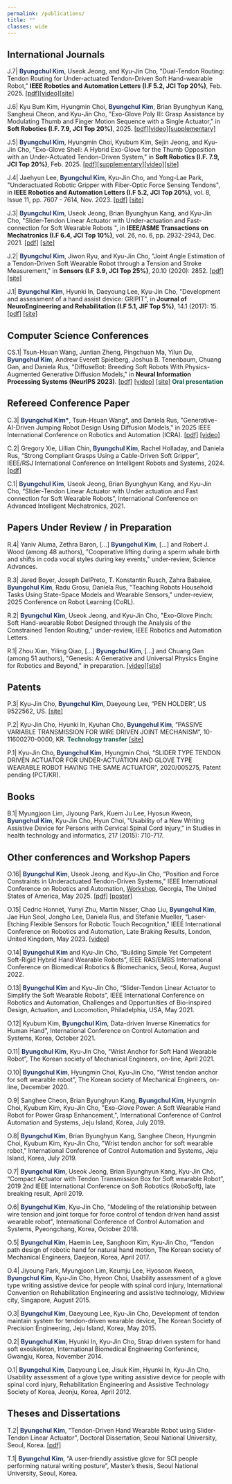 ```yaml
---
permalink: /publications/
title: ""
classes: wide
---
```

International Journals
---

J.7| <font color="#213363"><b>Byungchul Kim</b></font>, Useok Jeong, and Kyu-Jin Cho, "Dual-Tendon Routing: Tendon Routing for Under-actuated Tendon-Driven Soft Hand-wearable Robot," **IEEE Robotics and Automation Letters (I.F 5.2, JCI Top 20%)**, Feb. 2025. [[pdf]][DTR_pdf][[video]][DTR_video][[site]][DTR_website]

J.6| Kyu Bum Kim, Hyungmin Choi, <font color="#213363"><b>Byungchul Kim</b></font>, Brian Byunghyun Kang, Sangheui Cheon, and Kyu-Jin Cho, "Exo-Glove Poly III: Grasp Assistance by Modulating Thumb and Finger Motion Sequence with a Single Actuator," in **Soft Robotics (I.F. 7.9, JCI Top 20%)**, 2025. [[pdf]][SoRo_polyIII_pdf][[video]][SoRo_polyIII_video][[supplementary]][SoRo_polyIII_sm]

J.5| <font color="#213363"><b>Byungchul Kim</b></font>, Hyungmin Choi, Kyubum Kim, Sejin Jeong, and Kyu-Jin Cho, "Exo-Glove Shell: A Hybrid Exo-Glove for the Thumb Opposition with an Under-Actuated Tendon-Driven System," in **Soft Robotics (I.F. 7.9, JCI Top 20%)**, Feb. 2025. [[pdf]][SoRoPDF][[supplementary]][SoRoSM][[video]][SoRoVideo][[site]][ExoShell_Supp]

J.4| Jaehyun Lee, <font color="#213363"><b>Byungchul Kim</b></font>, Kyu-Jin Cho, and Yong-Lae Park, "Underactuated Robotic Gripper with Fiber-Optic Force Sensing Tendons", in **IEEE Robotics and Automation Letters (I.F 5.2, JCI Top 20%)**, vol. 8, Issue 11, pp. 7607 - 7614, Nov. 2023. [[pdf]][RAL_pdf] [[site]][RAL_link]

J.3|  <font color="#213363"><b>Byungchul Kim</b></font>, Useok Jeong, Brian Byunghyun Kang, and Kyu-Jin Cho, "Slider-Tendon Linear Actuator with Under-actuation and Fast-connection for Soft Wearable Robots ", in **IEEE/ASME Transactions on Mechatronics (I.F 6.4, JCI Top 10%)**, vol. 26, no. 6, pp. 2932-2943, Dec. 2021. [[pdf]][Tmech_pdf] [[site]][Tmech_link] 

J.2| <font color="#213363"><b>Byungchul Kim</b></font>, Jiwon Ryu, and Kyu-Jin Cho, "Joint Angle Estimation of a Tendon-Driven Soft Wearable Robot through a Tension and Stroke Measurement," in **Sensors (I.F 3.9, JCI Top 25%)**, 20.10 (2020): 2852. [[pdf]][Sensors_pdf] [[site]][Sensors_link]

J.1| <font color="#213363"><b>Byungchul Kim</b></font>, Hyunki In, Daeyoung Lee, Kyu-Jin Cho, "Development and assessment of a hand assist device: GRIPIT", in **Journal of NeuroEngineering and Rehabilitation (I.F 5.1, JIF Top 5%)**, 14.1 (2017): 15. [[pdf]][JNER_pdf] [[site]][JNER_link]

Computer Science Conferences
---

CS.1| Tsun-Hsuan Wang, Juntian Zheng, Pingchuan Ma, Yilun Du,  <font color="#213363"><b>Byungchul Kim</b></font>, Andrew Everett Spielberg, Joshua B. Tenenbaum, Chuang Gan, and Daniela Rus, "DiffuseBot: Breeding Soft Robots With Physics-Augmented Generative Diffusion Models," in **Neural Information Processing Systems (NeurIPS 2023)**. [[pdf]][NeruIPS2023_pdf] [[video]][NeruIPSvideo] [[site]][NeruIPSsite] <font color="#17594A"><b>**Oral presentation**</b></font><br>

Refereed Conference Paper
---

C.3|  <font color="#213363"><b>Byungchul Kim*</b></font>, Tsun-Hsuan Wang*, and Daniela Rus, "Generative-AI-Driven Jumping Robot Design Using Diffusion Models," in 2025 IEEE International Conference on Robotics and Automation (ICRA). [[pdf]][ICRA2025_pdf] [[video]][ICRA2025_video]

C.2|  Gregory Xie, Lillian Chin, <font color="#213363"><b>Byungchul Kim</b></font>, Rachel Holladay, and Daniela Rus, “Strong Compliant Grasps Using a Cable-Driven Soft Gripper”, IEEE/RSJ International Conference on Intelligent Robots and Systems, 2024. [[pdf]][2024IROS_pdf]

C.1|	<font color="#213363"><b>Byungchul Kim</b></font>, Useok Jeong, Brian Byunghyun Kang, and Kyu-Jin Cho, “Slider-Tendon Linear Actuator with Under actuation and Fast connection for Soft Wearable Robots”, International Conference on Advanced Intelligent Mechatronics, 2021.

Papers Under Review / in Preparation
---

R.4| Yaniv Aluma, Zethra Baron, [...]  <font color="#213363"><b>Byungchul Kim</b></font>, [...] and Robert J. Wood (among 48 authors), "Cooperative lifting during a sperm whale birth and shifts in coda vocal styles during key events," under-review, Science Advances.

R.3| Jared Boyer, Joseph DelPreto, T. Konstantin Rusch, Zahra Babaiee, <font color="#213363"><b>Byungchul Kim</b></font>, Radu Grosu, Daniela Rus, "Teaching Robots Household Tasks Using State-Space Models and Wearable Sensors," under-review, 2025 Conference on Robot Learning (CoRL).

R.2| <font color="#213363"><b>Byungchul Kim</b></font>, Useok Jeong, and Kyu-Jin Cho, "Exo-Glove Pinch: Soft Hand-wearable Robot Designed through the Analysis of the Constrained Tendon Routing," under-review, IEEE Robotics and Automation Letters.

R.1| Zhou Xian, Yiling Qiao, [...]  <font color="#213363"><b>Byungchul Kim</b></font>, [...] and Chuang Gan (among 51 authors), "Genesis: A Generative and Universal Physics Engine for Robotics and Beyond," in preparation. [[video]][Genesis_video][[site]][Genesis_link]

Patents
---

P.3| Kyu-Jin Cho, <font color="#213363"><b>Byungchul Kim</b></font>, Daeyoung Lee, “PEN HOLDER”, US 9522562, US. [[site]][penholder_patent_link]

P.2| Kyu-Jin Cho, Hyunki In, Kyuhan Cho, <font color="#213363"><b>Byungchul Kim</b></font>, “PASSIVE VARIABLE TRANSMISSION FOR WIRE DRIVEN JOINT MECHANISM”, 10-11600270-0000, KR. <font color="#17594A"><b>**Technology transfer**</b> </font> [[site]][pvt_patent_link]

P.1| Kyu-Jin Cho, <font color="#213363"><b>Byungchul Kim</b></font>, Hyungmin Choi, “SLIDER TYPE TENDON DRIVEN ACTUATOR FOR UNDER-ACTUATION AND GLOVE TYPE WEARABLE ROBOT HAVING THE SAME ACTUATOR”, 2020/005275, Patent pending (PCT/KR).

Books
---

B.1| Myungjoon Lim, Jiyoung Park, Kuem Ju Lee, Hyosun Kweon, <font color="#213363"><b>Byungchul Kim</b></font>, Kyu-Jin Cho, Hyun Choi, "Usability of a New Writing Assistive Device for Persons with Cervical Spinal Cord Injury," in Studies in health technology and informatics, 217 (2015): 710-717.

Other conferences and Workshop Papers
---

O.16| <font color="#213363"><b>Byungchul Kim</b></font>, Useok Jeong, and Kyu-Jin Cho, “Position and Force Constraints in Underactuated Tendon-Driven Systems," IEEE International Conference on Robotics and Automation, [Workshop][2025ICRA_WS_website], Georgia, The United States of America, May 2025. [[pdf]][2025ICRA_WS_paper] [[poster]][2025ICRA_WS_poster]

O.15| Cedric Honnet, Yunyi Zhu, Martin Nisser, Chao Liu, <font color="#213363"><b>Byungchul Kim</b></font>, Jae Hun Seol, Jongho Lee, Daniela Rus, and Stefanie Mueller, “Laser-Etching Flexible Sensors for Robotic Touch Recognition," IEEE International Conference on Robotics and Automation, Late Braking Results, London, United Kingdom, May 2023. [[video]][SensorMIT]

O.14|	<font color="#213363"><b>Byungchul Kim</b></font> and Kyu-Jin Cho, “Building Simple Yet Competent Soft-Rigid Hybrid Hand Wearable Robots”, IEEE RAS/EMBS International Conference on Biomedical Robotics & Biomechanics, Seoul, Korea, August 2022.

O.13|	<font color="#213363"><b>Byungchul Kim</b></font> and Kyu-Jin Cho, “Slider-Tendon Linear Actuator to Simplify the Soft Wearable Robots”, IEEE International Conference on Robotics and Automation, Challenges and Opportunities of Bio-inspired Design, Actuation, and Locomotion, Philadelphia, USA, May 2021.

O.12| Kyubum Kim, <font color="#213363"><b>Byungchul Kim</b></font>, Data-driven Inverse Kinematics for Human Hand”, International Conference on Control Automation and Systems, Korea, October 2021.

O.11| <font color="#213363"><b>Byungchul Kim</b></font>, Kyu-Jin Cho, “Wrist Anchor for Soft Hand Wearable Robot”, The Korean society of Mechanical Engineers, on-line, April 2021.

O.10| <font color="#213363"><b>Byungchul Kim</b></font>, Hyungmin Choi, Kyu-Jin Cho, “Wrist tendon anchor for soft wearable robot”, The Korean society of Mechanical Engineers, on-line, December 2020.

O.9| Sanghee Cheon, Brian Byunghyun Kang, <font color="#213363"><b>Byungchul Kim</b></font>, Hyungmin Choi, Kyubum Kim, Kyu-Jin Cho, "Exo-Glove Power: A Soft Wearable Hand Robot for Power Grasp Enhancement,", International Conference of Control Automation and Systems, Jeju Island, Korea, July 2019.

O.8| <font color="#213363"><b>Byungchul Kim</b></font>, Brian Byunghyun Kang, Sanghee Cheon, Hyungmin Choi, Kyubum Kim, Kyu-Jin Cho, "Wrist tendon anchor for soft wearable robot," International Conference of Control Automation and Systems, Jeju Island, Korea, July 2019.

O.7| <font color="#213363"><b>Byungchul Kim</b></font>, Useok Jeong, Brian Byunghyun Kang, Kyu-Jin Cho, “Compact Actuator with Tendon Transmission Box for Soft wearable Robot”, 2019 2nd IEEE International Conference on Soft Robotics (RoboSoft), late breaking result, April 2019.

O.6| <font color="#213363"><b>Byungchul Kim</b></font>, Kyu-Jin Cho, "Modeling of the relationship between wire tension and joint torque for force control of tendon driven hand assist wearable robot", International Conference of Control Automation and Systems, Pyeongchang, Korea, October 2018.

O.5| <font color="#213363"><b>Byungchul Kim</b></font>, Haemin Lee, Sanghoon Kim, Kyu-Jin Cho, “Tendon path design of robotic hand for natural hand motion, The Korean society of Mechanical Engineers, Daejeon, Korea, April 2017.

O.4| Jiyoung Park, Myungjoon Lim, Keumju Lee, Hyosoon Kweon, <font color="#213363"><b>Byungchul Kim</b></font>, Kyu-Jin Cho, Hyeon Choi, Usability assessment of a glove type writing assistive device for people with spinal cord injury, International Convention on Rehabilitation Engineering and assistive technology, Midview city, Singapore, August 2015.

O.3| <font color="#213363"><b>Byungchul Kim</b></font>, Daeyoung Lee, Kyu-Jin Cho, Development of tendon maintain system for tendon-driven wearable device, The Korean Society of Precision Engineering, Jeju Island, Korea, May 2015.

O.2| <font color="#213363"><b>Byungchul Kim</b></font>, Hyunki In, Kyu-Jin Cho, Strap driven system for hand soft exoskeleton, International Biomedical Engineering Conference, Gwangju, Korea, November 2014.

O.1| <font color="#213363"><b>Byungchul Kim</b></font>, Daeyoung Lee, Jisuk Kim, Hyunki In, Kyu-Jin Cho, Usability assessment of a glove type writing assistive device for people with spinal cord injury, Rehabilitation Engineering and Assistive Technology Society of Korea, Jeonju, Korea, April 2012.

Theses and Dissertations
---

T.2| <font color="#213363"><b>Byungchul Kim</b></font>, “Tendon-Driven Hand Wearable Robot using Slider-Tendon Linear Actuator”, Doctoral Dissertation, Seoul National University, Seoul, Korea. [[pdf]][thesis_pdf]

T.1| <font color="#213363"><b>Byungchul Kim</b></font>, “A user-friendly assistive glove for SCI people performing natural writing posture”, Master’s thesis, Seoul National University, Seoul, Korea.

[Tmech_pdf]:https://bc-kim.github.io/assets/Publications/Slider-Tendon_Linear_Actuator_With_Under-Actuation_and_Fast-Connection_for_Soft_Wearable_Robots.pdf
[Tmech_link]: https://ieeexplore.ieee.org/document/9314058 

[Sensors_pdf]:https://bc-kim.github.io/assets/Publications/Kim%2C%20Ryu%2C%20Cho%20-%202020%20-%20Joint%20Angle%20Estimation%20of%20a%20Tendon-driven%20Soft%20Wearable%20Robot%20through%20a%20Tension%20and%20Stroke%20Measurement.pdf
[Sensors_link]: https://www.mdpi.com/718524 

[JNER_pdf]:https://bc-kim.github.io/assets/Publications/Kim%20et%20al.%20-%202017%20-%20Development%20and%20assessment%20of%20a%20hand%20assist%20device%20GRIPIT.pdf
[JNER_link]: https://jneuroengrehab.biomedcentral.com/articles/10.1186/s12984-017-0223-4

[penholder_patent_link]: https://www.google.co.kr/patents/US9522562?dq=US+9,522,562+B2&hl=ko&sa=X&ved=0ahUKEwinpdrHyuzVAhVHXrwKHZx4B9cQ6AEIJDAA
[pvt_patent_link]: https://patents.google.com/patent/KR101600270B1/ko

[ExoShell_Supp]: https://sites.google.com/view/exo-gloveshell/
[SensorMIT]: https://www.youtube.com/watch?v=o4CEsLRgKqg

[RAL_link]: https://ieeexplore.ieee.org/abstract/document/10250947
[RAL_pdf]: https://bc-kim.github.io/assets/Publications/Underactuated_Robotic_Gripper_With_Fiber-Optic_Force_Sensing_Tendons.pdf

[NeruIPSsite]:https://diffusebot.github.io/
[NeruIPS2023_pdf]: https://bc-kim.github.io/assets/Publications/10463_diffusebot_breeding_soft_robot.pdf
[NeruIPSvideo]: https://www.youtube.com/watch?v=LSzasdvD3Ss

[thesis_pdf]: https://bc-kim.github.io/assets/Publications/Thesis_Paper.pdf

[SoRoPDF]: https://bc-kim.github.io/assets/Publications/soro_main.pdf
[SoRoSM]: https://bc-kim.github.io/assets/Publications/soro_sm.pdf
[SoRoVideo]: https://youtu.be/yM8G0V4FGkk

[ICRA2025site]:https://diffusebot.github.io/
[ICRA2025_pdf]: https://bc-kim.github.io/assets/Publications/ICRA__Generative_AI_Driven_Jumping_Robot_Design_Using_Diffusion_Models.pdf
[ICRA2025_video]: https://youtu.be/seLBEMrhMjI

[Genesis_video]: https://youtu.be/Uw_Y5dNYC1M
[Genesis_link]: https://genesis-embodied-ai.github.io

[DTR_pdf]: https://bc-kim.github.io/assets/Publications/RAL_DTR_Final.pdf
[DTR_video]: https://youtu.be/8iz3lKWT_M8
[DTR_website]: https://sites.google.com/view/dt-routing/overview

[SoRo_polyIII_pdf]: https://bc-kim.github.io/assets/Publications/soro_exopolyIII.pdf
[SoRo_polyIII_video]: https://youtu.be/g7Nchsnu2wY
[SoRo_polyIII_sm]: https://bc-kim.github.io/assets/Publications/soro_exopolyIII_sm.pdf

[2025ICRA_WS_website]: https://sites.google.com/theaiinstitute.com/icra-2025-mechanisms-for-manip/
[2025ICRA_WS_paper]: https://bc-kim.github.io/assets/Publications/2025_ICRA_WS_Extended_Abstract.pdf
[2025ICRA_WS_poster]: https://bc-kim.github.io/assets/Publications/2025ICRA_WS_Poster.pdf

[2024IROS_pdf]: https://bc-kim.github.io/assets/Publications/2024IROS.pdf